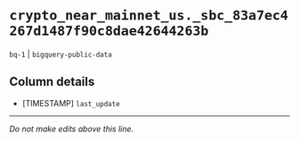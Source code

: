 # `crypto_near_mainnet_us._sbc_83a7ec4267d1487f90c8dae42644263b`
`bq-1` | `bigquery-public-data`

## Column details
* [TIMESTAMP] `last_update`

-------------------------------------------------------------------------------
*Do not make edits above this line.*
